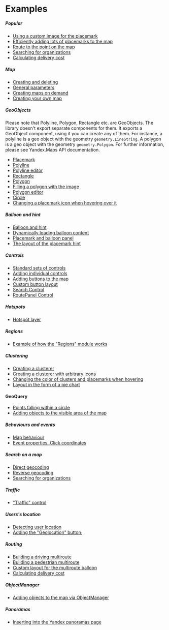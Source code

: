 # Examples

##### Popular

- [Using a custom image for the placemark](https://stackblitz.com/edit/custom-placemark)
- [Efficiently adding lots of placemarks to the map](https://stackblitz.com/edit/placemark-clusterer)
- [Route to the point on the map](https://stackblitz.com/edit/route-to)
- [Searching for organizations](https://stackblitz.com/edit/search-for-organizations)
- [Calculating delivery cost](https://stackblitz.com/edit/calculating-delivery-cost)

##### Map

- [Creating and deleting](https://stackblitz.com/edit/creating-and-deleting-map)
- [General parameters](https://stackblitz.com/edit/general-parameters-map)
- [Creating maps on demand](https://stackblitz.com/edit/creating-maps-on-demand)
- [Creating your own map](https://stackblitz.com/edit/custom-map-type)

##### GeoObjects

Please note that Polyline, Polygon, Rectangle etc. are GeoObjects. The library doesn't export separate components for
them. It exports a GeoObject component, using it you can create any of them. For instance, a polyline is a geo object
with the geometry `geometry.LineString`. A polygon is a geo object with the geometry `geometry.Polygon`. For further
information, please see Yandex.Maps API documentation.

- [Placemark](https://stackblitz.com/edit/placemark)
- [Polyline](https://stackblitz.com/edit/geoboejct-polyline)
- [Polyline editor](https://stackblitz.com/edit/polyline-editor)
- [Rectangle](https://stackblitz.com/edit/rectangle)
- [Polygon](https://stackblitz.com/edit/geoobject-polygon)
- [Filling a polygon with the image](https://stackblitz.com/edit/filling-a-polygon-with-the-image)
- [Polygon editor](https://stackblitz.com/edit/polygon-editor)
- [Circle](https://stackblitz.com/edit/geoobject-circle)
- [Changing a placemark icon when hovering over it](https://stackblitz.com/edit/changing-a-placemark-on-hover)

##### Balloon and hint

- [Balloon and hint](https://stackblitz.com/edit/balloon-and-hint)
- [Dynamically loading balloon content](https://stackblitz.com/edit/dynamically-loading-balloon-content)
- [Placemark and balloon panel](https://stackblitz.com/edit/placemark-and-balloon-panel)
- [The layout of the placemark hint](https://stackblitz.com/edit/the-layout-of-the-placemark-hint)

##### Controls

- [Standard sets of controls](https://stackblitz.com/edit/standard-sets-of-controls)
- [Adding individual controls](https://stackblitz.com/edit/adding-individual-controls)
- [Adding buttons to the map](https://stackblitz.com/edit/adding-buttons-to-the-map)
- [Custom button layout](https://stackblitz.com/edit/button-control)
- [Search Control](https://stackblitz.com/edit/searchcontrol)
- [RoutePanel Control](https://stackblitz.com/edit/route-panel)

##### Hotspots

- [Hotspot layer](https://stackblitz.com/edit/hotspot-layer)

##### Regions

- [Example of how the "Regions" module works](https://stackblitz.com/edit/example-of-how-the-regions-module-works)

##### Clustering

- [Creating a clusterer](https://stackblitz.com/edit/creating-a-clusterer)
- [Creating a clusterer with arbitrary icons](https://stackblitz.com/edit/creating-a-clusterer-with-arbitrary-icons)
- [Changing the color of clusters and placemarks when hovering](https://stackblitz.com/edit/changing-the-color-of-clusters-and-placemarks-when-hovering)
- [Layout in the form of a pie chart](https://stackblitz.com/edit/layout-in-the-form-of-a-pie-chart)

#### GeoQuery

- [Points falling within a circle](https://stackblitz.com/edit/points-falling-within-a-circle)
- [Adding objects to the visible area of the map](https://stackblitz.com/edit/adding-objects-to-the-visible-area-of-the-map)

##### Behaviours and events

- [Map behaviour](https://stackblitz.com/edit/map-behavior-yandex-maps)
- [Event properties. Click coordinates](https://stackblitz.com/edit/event-properties-click-coordinates)

##### Search on a map

- [Direct geocoding](https://stackblitz.com/edit/direct-geocoding)
- [Reverse geocoding](https://stackblitz.com/edit/reverse-geocoding)
- [Searching for organizations](https://stackblitz.com/edit/search-for-organizations)

##### Traffic

- ["Traffic" control](https://stackblitz.com/edit/traffic-control)

##### Users's location

- [Detecting user location](https://stackblitz.com/edit/detecting-user-location)
- [Adding the "Geolocation" button](https://stackblitz.com/edit/adding-the-geolocation-button);

##### Routing

- [Building a driving multiroute](https://stackblitz.com/edit/multiroute)
- [Building a pedestrian multiroute](https://stackblitz.com/edit/multiroute-pedestrian)
- [Custom layout for the multiroute balloon](https://stackblitz.com/edit/custom-layout-for-the-multiroute-balloon)
- [Calculating delivery cost](https://stackblitz.com/edit/calculating-delivery-cost)

##### ObjectManager

- [Adding objects to the map via ObjectManager](https://stackblitz.com/edit/placemark-clusterer)

##### Panoramas

- [Inserting into the Yandex panoramas page](https://stackblitz.com/edit/panorama)
